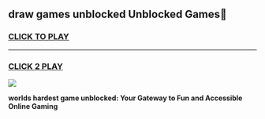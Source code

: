 
## draw games unblocked Unblocked Games👋
<h3>
<a href="https://premium.freeplayer.one?title=draw_games_unblocked&ref=16F">CLICK TO PLAY</a></h3>
<hr>

<h3>
<a href="https://premium.freeplayer.one?title=draw_games_unblocked&ref=16F">CLICK 2 PLAY</a>
  
</h3>

<a href="https://premium.freeplayer.one?title=draw_games_unblocked&ref=16F/"><img src="https://clearcache.store/games.png"></a>


**worlds hardest game unblocked: Your Gateway to Fun and Accessible Online Gaming**
